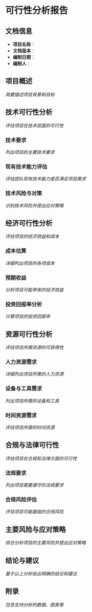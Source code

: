 # 可行性分析报告

## 文档信息
- **项目名称**：
- **文档版本**：
- **编制日期**：
- **编制人**：

## 项目概述
*简要描述项目背景和目标*

## 技术可行性分析
*评估项目在技术层面的可行性*

### 技术要求
*列出项目的主要技术要求*

### 现有技术能力评估
*评估团队现有技术能力是否满足项目需求*

### 技术风险与对策
*识别技术风险并提出应对策略*

## 经济可行性分析
*评估项目的经济效益和成本*

### 成本估算
*详细列出项目的各项成本*

### 预期收益
*分析项目可能带来的经济效益*

### 投资回报率分析
*计算项目的投资回报率*

## 资源可行性分析
*评估项目所需资源的可获得性*

### 人力资源需求
*详细列出项目所需的人力资源*

### 设备与工具需求
*列出项目所需的设备和工具*

### 时间资源需求
*评估项目所需的时间资源*

## 合规与法律可行性
*评估项目在合规和法律方面的可行性*

### 法规要求
*列出项目需要遵守的法规要求*

### 合规风险评估
*评估项目可能面临的合规风险*

## 主要风险与应对策略
*综合分析项目的主要风险并提出应对策略*

## 结论与建议
*基于以上分析给出明确的结论和建议*

## 附录
*包含支持分析的数据、图表等*

